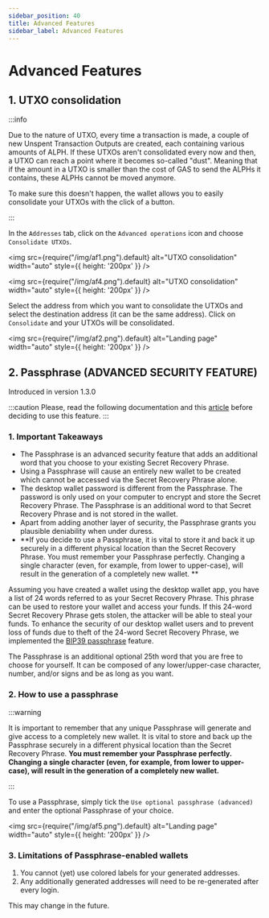 ```yaml
---
sidebar_position: 40
title: Advanced Features
sidebar_label: Advanced Features
---
```


# Advanced Features

## 1. UTXO consolidation

:::info

Due to the nature of UTXO, every time a transaction is made, a couple of new Unspent Transaction Outputs are created, each containing various amounts of ALPH. If these UTXOs aren't consolidated every now and then, a UTXO can reach a point where it becomes so-called "dust". Meaning that if the amount in a UTXO is smaller than the cost of GAS to send the ALPHs it contains, these ALPHs cannot be moved anymore.

To make sure this doesn't happen, the wallet allows you to easily consolidate your UTXOs with the click of a button.

:::

In the `Addresses` tab, click on the `Advanced operations` icon and choose `Consolidate UTXOs`.

\<img src={require("/img/af1.png").default} alt="UTXO consolidation" width="auto" style={{ height: '200px' }} />

\<img src={require("/img/af4.png").default} alt="UTXO consolidation" width="auto" style={{ height: '200px' }} />

Select the address from which you want to consolidate the UTXOs and select the destination address (it can be the same address). Click on `Consolidate` and your UTXOs will be consolidated.

\<img src={require("/img/af2.png").default} alt="Landing page" width="auto" style={{ height: '200px' }} />

## 2. Passphrase (ADVANCED SECURITY FEATURE)

Introduced in version 1.3.0

:::caution
Please, read the following documentation and this [article](https://medium.com/@alephium/bip39-passphrase-implementation-f87adecd6f59) before deciding to use this feature.
:::

### 1. Important Takeaways

- The Passphrase is an advanced security feature that adds an additional word that you choose to your existing Secret Recovery Phrase.
- Using a Passphrase will cause an entirely new wallet to be created which cannot be accessed via the Secret Recovery Phrase alone.
- The desktop wallet password is different from the Passphrase. The password is only used on your computer to encrypt and store the Secret Recovery Phrase. The Passphrase is an additional word to that Secret Recovery Phrase and is not stored in the wallet.
- Apart from adding another layer of security, the Passphrase grants you plausible deniability when under duress.
- \*\*If you decide to use a Passphrase, it is vital to store it and back it up securely in a different physical location than the Secret Recovery Phrase. You must remember your Passphrase perfectly. Changing a single character (even, for example, from lower to upper-case), will result in the generation of a completely new wallet. \*\*

Assuming you have created a wallet using the desktop wallet app, you have a list of 24 words referred to as your Secret Recovery Phrase. This phrase can be used to restore your wallet and access your funds. If this 24-word Secret Recovery Phrase gets stolen, the attacker will be able to steal your funds. To enhance the security of our desktop wallet users and to prevent loss of funds due to theft of the 24-word Secret Recovery Phrase, we implemented the [BIP39 passphrase](https://github.com/bitcoin/bips/blob/master/bip-0039.mediawiki#from-mnemonic-to-seed) feature.

The Passphrase is an additional optional 25th word that you are free to choose for yourself. It can be composed of any lower/upper-case character, number, and/or signs and be as long as you want.

### 2. How to use a passphrase

:::warning

It is important to remember that any unique Passphrase will generate and give access to a completely new wallet. It is vital to store and back up the Passphrase securely in a different physical location than the Secret Recovery Phrase. **You must remember your Passphrase perfectly. Changing a single character (even, for example, from lower to upper-case), will result in the generation of a completely new wallet.**

:::

To use a Passphrase, simply tick the `Use optional passphrase (advanced)` and enter the optional Passphrase of your choice.

\<img src={require("/img/af5.png").default} alt="Landing page" width="auto" style={{ height: '200px' }} />

### 3. Limitations of Passphrase-enabled wallets

1. You cannot (yet) use colored labels for your generated addresses.
2. Any additionally generated addresses will need to be re-generated after every login.

This may change in the future.
